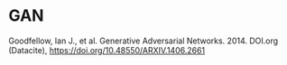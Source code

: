 # GAN

Goodfellow, Ian J., et al. Generative Adversarial Networks. 2014. DOI.org (Datacite), 
https://doi.org/10.48550/ARXIV.1406.2661
